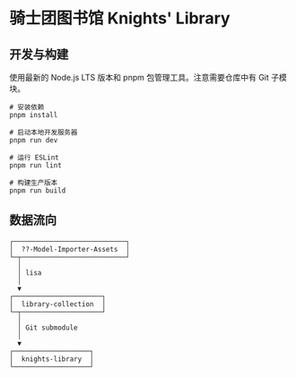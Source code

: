 # 骑士团图书馆 Knights' Library

## 开发与构建

使用最新的 Node.js LTS 版本和 pnpm 包管理工具。注意需要仓库中有 Git 子模块。

```shell
# 安装依赖
pnpm install

# 启动本地开发服务器
pnpm run dev

# 运行 ESLint
pnpm run lint

# 构建生产版本
pnpm run build
```

## 数据流向

```
┌────────────────────────────┐
│  ??-Model-Importer-Assets  │
└─┬──────────────────────────┘
  │
  │ lisa
  │
  ▼
┌──────────────────────┐
│  library-collection  │
└─┬────────────────────┘
  │
  │ Git submodule
  │
  ▼
┌───────────────────┐
│  knights-library  │
└───────────────────┘
```
